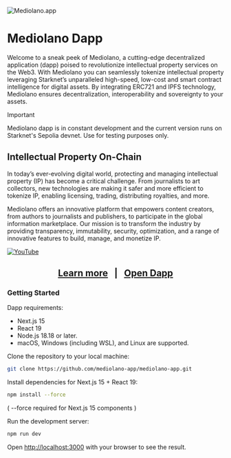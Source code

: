 ![Mediolano.app](https://mediolano.app/wp-content/uploads/2024/09/mediolano-logo-dark-1.svg)

# Mediolano Dapp

Welcome to a sneak peek of Mediolano, a cutting-edge decentralized application (dapp) poised to revolutionize intellectual property services on the Web3. With Mediolano you can seamlessly tokenize intellectual property leveraging Starknet’s unparalleled high-speed, low-cost and smart contract intelligence for digital assets. By integrating ERC721 and IPFS technology, Mediolano ensures decentralization, interoperability and sovereignty to your assets.

> [!IMPORTANT]
> Mediolano dapp is in constant development and the current version runs on Starknet's Sepolia devnet. Use for testing purposes only. 

## Intellectual Property On-Chain

In today’s ever-evolving digital world, protecting and managing intellectual property (IP) has become a critical challenge. From journalists to art collectors, new technologies are making it safer and more efficient to tokenize IP, enabling licensing, trading, distributing royalties, and more.

Mediolano offers an innovative platform that empowers content creators, from authors to journalists and publishers, to participate in the global information marketplace. Our mission is to transform the industry by providing transparency, immutability, security, optimization, and a range of innovative features to build, manage, and monetize IP.

[![YouTube](http://i.ytimg.com/vi/uvskLmxmt7M/hqdefault.jpg)](https://www.youtube.com/watch?v=uvskLmxmt7M)

<h2 align="center">
  <a href="https://mediolano.app">Learn more</a>
  &nbsp; | &nbsp;
  <a href="https://ip.mediolano.app">Open Dapp</a>
</h2>

### Getting Started

Dapp requirements:
- Next.js 15
- React 19
- Node.js 18.18 or later.
- macOS, Windows (including WSL), and Linux are supported.

Clone the repository to your local machine:

```bash
git clone https://github.com/mediolano-app/mediolano-app.git
```
Install dependencies for Next.js 15 + React 19:

```bash
npm install --force
```
( --force required for Next.js 15 components )

Run the development server:

```bash
npm run dev
```

Open [http://localhost:3000](http://localhost:3000) with your browser to see the result.
